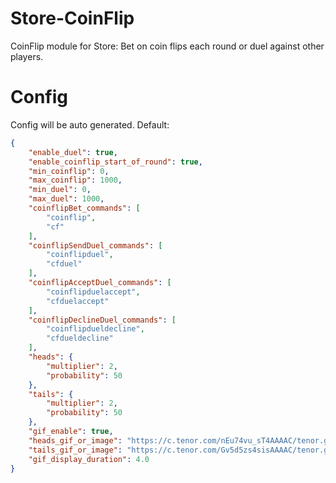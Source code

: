 # Store-CoinFlip
CoinFlip module for Store: Bet on coin flips each round or duel against other players.

# Config
Config will be auto generated. Default:
```json
{
    "enable_duel": true,
    "enable_coinflip_start_of_round": true,
    "min_coinflip": 0,
    "max_coinflip": 1000,
    "min_duel": 0,
    "max_duel": 1000,
    "coinflipBet_commands": [
        "coinflip",
        "cf"
    ],
    "coinflipSendDuel_commands": [
        "coinflipduel",
        "cfduel"
    ],
    "coinflipAcceptDuel_commands": [
        "coinflipduelaccept",
        "cfduelaccept"
    ],
    "coinflipDeclineDuel_commands": [
        "coinflipdueldecline",
        "cfdueldecline"
    ],
    "heads": {
        "multiplier": 2,
        "probability": 50
    },
    "tails": {
        "multiplier": 2,
        "probability": 50
    },
    "gif_enable": true,
    "heads_gif_or_image": "https://c.tenor.com/nEu74vu_sT4AAAAC/tenor.gif",
    "tails_gif_or_image": "https://c.tenor.com/Gv5d5zs4sisAAAAC/tenor.gif",
    "gif_display_duration": 4.0
}
```
